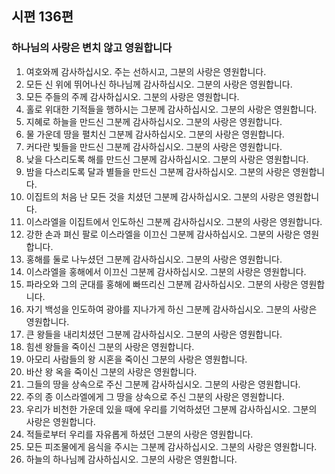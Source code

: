 ## 시편 136편

### 하나님의 사랑은 변치 않고 영원합니다
1. 여호와께 감사하십시오. 주는 선하시고, 그분의 사랑은 영원합니다.
2. 모든 신 위에 뛰어나신 하나님께 감사하십시오. 그분의 사랑은 영원합니다.
3. 모든 주들의 주께 감사하십시오. 그분의 사랑은 영원합니다.
4. 홀로 위대한 기적들을 행하시는 그분께 감사하십시오. 그분의 사랑은 영원합니다.
5. 지혜로 하늘을 만드신 그분께 감사하십시오. 그분의 사랑은 영원합니다.
6. 물 가운데 땅을 펼치신 그분께 감사하십시오. 그분의 사랑은 영원합니다.
7. 커다란 빛들을 만드신 그분께 감사하십시오. 그분의 사랑은 영원합니다.
8. 낮을 다스리도록 해를 만드신 그분께 감사하십시오. 그분의 사랑은 영원합니다.
9. 밤을 다스리도록 달과 별들을 만드신 그분께 감사하십시오. 그분의 사랑은 영원합니다.
10. 이집트의 처음 난 모든 것을 치셨던 그분께 감사하십시오. 그분의 사랑은 영원합니다.
11. 이스라엘을 이집트에서 인도하신 그분께 감사하십시오. 그분의 사랑은 영원합니다.
12. 강한 손과 펴신 팔로 이스라엘을 이끄신 그분께 감사하십시오. 그분의 사랑은 영원합니다.
13. 홍해를 둘로 나누셨던 그분께 감사하십시오. 그분의 사랑은 영원합니다.
14. 이스라엘을 홍해에서 이끄신 그분께 감사하십시오. 그분의 사랑은 영원합니다.
15. 파라오와 그의 군대를 홍해에 빠뜨리신 그분께 감사하십시오. 그분의 사랑은 영원합니다.
16. 자기 백성을 인도하여 광야를 지나가게 하신 그분께 감사하십시오. 그분의 사랑은 영원합니다.
17. 큰 왕들을 내리치셨던 그분께 감사하십시오. 그분의 사랑은 영원합니다.
18. 힘센 왕들을 죽이신 그분의 사랑은 영원합니다.
19. 아모리 사람들의 왕 시혼을 죽이신 그분의 사랑은 영원합니다.
20. 바산 왕 옥을 죽이신 그분의 사랑은 영원합니다.
21. 그들의 땅을 상속으로 주신 그분께 감사하십시오. 그분의 사랑은 영원합니다.
22. 주의 종 이스라엘에게 그 땅을 상속으로 주신 그분의 사랑은 영원합니다.
23. 우리가 비천한 가운데 있을 때에 우리를 기억하셨던 그분께 감사하십시오. 그분의 사랑은 영원합니다.
24. 적들로부터 우리를 자유롭게 하셨던 그분의 사랑은 영원합니다.
25. 모든 피조물에게 음식을 주시는 그분께 감사하십시오. 그분의 사랑은 영원합니다.
26. 하늘의 하나님께 감사하십시오. 그분의 사랑은 영원합니다.